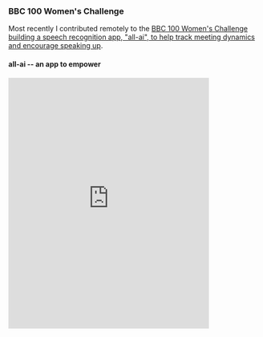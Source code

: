 ### BBC 100 Women's Challenge


Most recently I contributed remotely to the [BBC 100 Women's Challenge building a speech recognition app, "all-ai", to help track meeting dynamics and encourage speaking up](http://www.bbc.co.uk/mediacentre/latestnews/2017/bbc-100-women-challenge-2017-silicon-valley-reveal-solution).

#### all-ai -- an app to empower   
<iframe width="400" height="500" frameborder="0" src="http://www.bbc.com/news/av/embed/p05j79qx/41531054" allowfullscreen></iframe>
